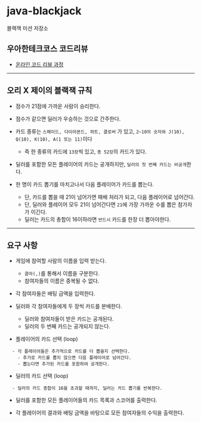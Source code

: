 # java-blackjack

블랙잭 미션 저장소

## 우아한테크코스 코드리뷰

- [온라인 코드 리뷰 과정](https://github.com/woowacourse/woowacourse-docs/blob/master/maincourse/README.md)

---

## 오리 X 제이의 블랙잭 규칙

- 점수가 21점에 가까운 사람이 승리한다.
- 점수가 같으면 딜러가 우승하는 것으로 간주한다.
- 카드 종류는 `스페이드, 다이아몬드, 하트, 클로버` 가 있고, `2~10의 숫자와 J(10), Q(10), K(10), A(1 또는 11)`이다
    - 즉 한 종류의 카드에 `13장`씩 있고, `총 52장`의 카드가 있다.

- 딜러를 포함한 모든 플레이어의 카드는 공개하지만, `딜러의 첫 번째 카드는 비공개`한다.
- 한 명이 카드 뽑기를 마치고나서 다음 플레이어가 카드를 뽑는다.
    - 단, 카드를 뽑을 때 21이 넘어가면 패배 처리가 되고, 다음 플레이어로 넘어간다.
    - 단, 딜러와 플레이어 모두 21이 넘어간다면 `21`에 가장 가까운 수를 뽑은 참가자가 이긴다.
    - 딜러는 카드의 총합이 16이하라면 `반드시` 카드를 한장 더 뽑아야한다.

---

## 요구 사항

- 게임에 참여할 사람의 이름을 입력 받는다.
    - `콤마(,)`를 통해서 이름을 구분한다.
    - 참여자들의 이름은 중복될 수 없다.

- 각 참여자들은 배팅 금액을 입력한다.

- 딜러와 각 참여자들에게 두 장씩 카드를 분배한다.
    - 딜러와 참여자들이 받은 카드는 공개된다.
    - 딜러의 두 번째 카드는 공개되지 않는다.

- 플레이어의 카드 선택 (loop)
```text
  - 각 플레이어들은 추가적으로 카드를 더 뽑을지 선택한다.
    - 추가로 카드를 뽑지 않으면 다음 플레이어로 넘어간다.
    - 뽑는다면 추가된 카드를 포함하여 공개한다.
```

- 딜러의 카드 선택 (loop)
```text
  - 딜러의 카드 총합이 16을 초과할 때까지, 딜러는 카드 뽑기를 반복한다.
```

- 딜러를 포함한 모든 플레이어들의 카드 목록과 스코어를 출력한다.

- 각 플레이어의 결과와 배팅 금액을 바탕으로 모든 참여자들의 수익을 출력한다.
